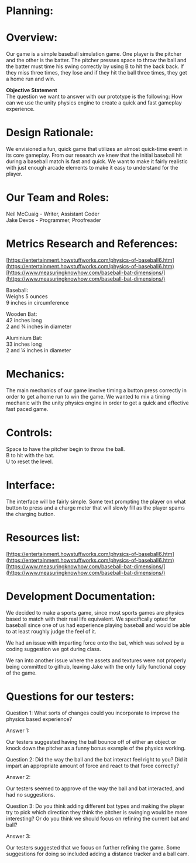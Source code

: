 # Planning:

# **Overview:**

Our game is a simple baseball simulation game. One player is the pitcher and the other is the batter. The pitcher presses space to throw the ball and the batter must time his swing correctly by using B to hit the back back. If they miss three times, they lose and if they hit the ball three times, they get a home run and win.

**Objective Statement**   
The question we want to answer with our prototype is the following: How can we use the unity physics engine to create a quick and fast gameplay experience.

# **Design Rationale:**

We envisioned a fun, quick game that utilizes an almost quick-time event in its core gameplay. From our research we knew that the initial baseball hit during a baseball match is fast and quick. We want to make it fairly realistic with just enough arcade elements to make it easy to understand for the player.

# **Our Team and Roles:**

Neil McCuaig \- Writer, Assistant Coder  
Jake Devos \- Programmer, Proofreader

# **Metrics Research and References:**

[https://entertainment.howstuffworks.com/physics-of-baseball6.htm](https://entertainment.howstuffworks.com/physics-of-baseball6.htm)  
[https://www.measuringknowhow.com/baseball-bat-dimensions/](https://www.measuringknowhow.com/baseball-bat-dimensions/)

Baseball:  
Weighs 5 ounces  
9 inches in circumference

Wooden Bat:  
42 inches long  
2 and ¾ inches in diameter

Aluminium Bat:  
33 inches long  
2 and ¼ inches in diameter

# **Mechanics:**

The main mechanics of our game involve timing a button press correctly in order to get a home run to win the game. We wanted to mix a timing mechanic with the unity physics engine in order to get a quick and effective fast paced game.

# **Controls:** 

Space to have the pitcher begin to throw the ball.  
B to hit with the bat.  
U to reset the level.

# **Interface:**

The interface will be fairly simple. Some text prompting the player on what button to press and a charge meter that will slowly fill as the player spams the charging button.

# **Resources list:**

[https://entertainment.howstuffworks.com/physics-of-baseball6.htm](https://entertainment.howstuffworks.com/physics-of-baseball6.htm)  
[https://www.measuringknowhow.com/baseball-bat-dimensions/](https://www.measuringknowhow.com/baseball-bat-dimensions/)

# Development Documentation:

We decided to make a sports game, since most sports games are physics based to match with their real life equivalent. We specifically opted for baseball since one of us had experience playing baseball and would be able to at least roughly judge the feel of it.

We had an issue with imparting force onto the bat, which was solved by a coding suggestion we got during class.

We ran into another issue where the assets and textures were not properly being committed to github, leaving Jake with the only fully functional copy of the game.

# **Questions for our testers:**

Question 1: What sorts of changes could you incorporate to improve the physics based experience?

Answer 1:

Our testers suggested having the ball bounce off of either an object or knock down the pitcher as a funny bonus example of the physics working.

Question 2: Did the way the ball and the bat interact feel right to you? Did it impart an appropriate amount of force and react to that force correctly?

Answer 2: 

Our testers seemed to approve of the way the ball and bat interacted, and had no suggestions.

Question 3: Do you think adding different bat types and making the player try to pick which direction they think the pitcher is swinging would be more interesting? Or do you think we should focus on refining the current bat and ball?

Answer 3: 

Our testers suggested that we focus on further refining the game. Some suggestions for doing so included adding a distance tracker and a ball cam.


